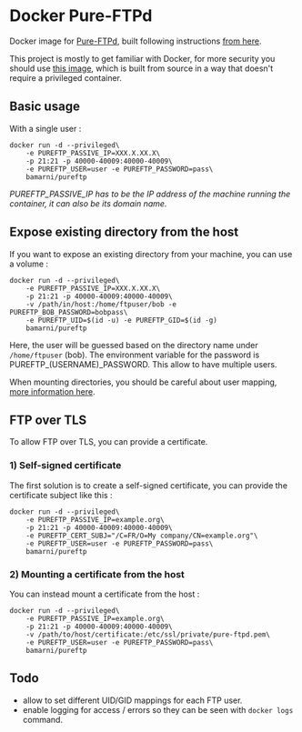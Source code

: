 # Docker Pure-FTPd

Docker image for [Pure-FTPd](https://www.pureftpd.org/project/pure-ftpd),
built following instructions [from here](https://help.ubuntu.com/community/PureFTP).

This project is mostly to get familiar with Docker, for more security you should use
[this image](https://github.com/stilliard/docker-pure-ftpd), which is built from source in a way that doesn't require
a privileged container.

## Basic usage

With a single user :

```
docker run -d --privileged\
    -e PUREFTP_PASSIVE_IP=XXX.X.XX.X\
    -p 21:21 -p 40000-40009:40000-40009\
    -e PUREFTP_USER=user -e PUREFTP_PASSWORD=pass\
    bamarni/pureftp
```

*PUREFTP_PASSIVE_IP has to be the IP address of the machine running the container, it can also be its domain name.*

## Expose existing directory from the host

If you want to expose an existing directory from your machine, you can use a volume :

```
docker run -d --privileged\
    -e PUREFTP_PASSIVE_IP=XXX.X.XX.X\
    -p 21:21 -p 40000-40009:40000-40009\
    -v /path/in/host:/home/ftpuser/bob -e PUREFTP_BOB_PASSWORD=bobpass\
    -e PUREFTP_UID=$(id -u) -e PUREFTP_GID=$(id -g)
    bamarni/pureftp
```

Here, the user will be guessed based on the directory name under `/home/ftpuser` (bob). The environment variable
for the password is PUREFTP_(USERNAME)_PASSWORD. This allow to have multiple users.

When mounting directories, you should be careful about user mapping,
[more information here](http://blog.kaliop.com/en/blog/2015/05/27/docker-in-real-life-the-tricky-parts/#user-ids-mapping).

## FTP over TLS

To allow FTP over TLS, you can provide a certificate.

### 1) Self-signed certificate

The first solution is to create a self-signed certificate, you can provide the certificate subject like this :

```
docker run -d --privileged\
    -e PUREFTP_PASSIVE_IP=example.org\
    -p 21:21 -p 40000-40009:40000-40009\
    -e PUREFTP_CERT_SUBJ="/C=FR/O=My company/CN=example.org"\
    -e PUREFTP_USER=user -e PUREFTP_PASSWORD=pass\
    bamarni/pureftp
```

### 2) Mounting a certificate from the host

You can instead mount a certificate from the host :

```
docker run -d --privileged\
    -e PUREFTP_PASSIVE_IP=example.org\
    -p 21:21 -p 40000-40009:40000-40009\
    -v /path/to/host/certificate:/etc/ssl/private/pure-ftpd.pem\
    -e PUREFTP_USER=user -e PUREFTP_PASSWORD=pass\
    bamarni/pureftp
```

## Todo

* allow to set different UID/GID mappings for each FTP user.
* enable logging for access / errors so they can be seen with `docker logs` command.
